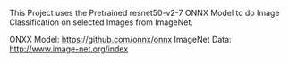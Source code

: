 This Project uses the Pretrained resnet50-v2-7 ONNX Model to do Image Classification on selected Images from ImageNet.

ONXX Model: https://github.com/onnx/onnx
ImageNet Data: http://www.image-net.org/index
